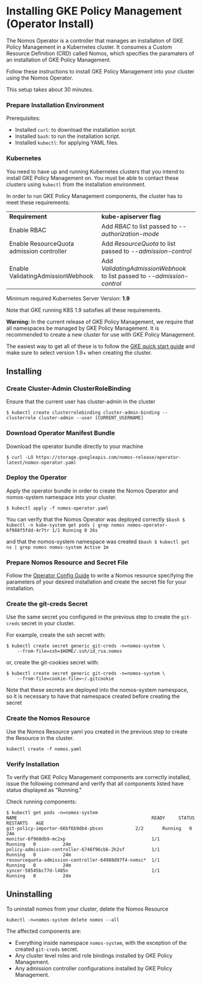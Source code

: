 # Installing GKE Policy Management (Operator Install)

The Nomos Operator is a controller that manages an installation of GKE Policy
Management in a Kubernetes cluster. It consumes a Custom Resource Definition
(CRD) called Nomos, which specifies the paramaters of an installation of GKE
Policy Management.

Follow these instructions to install GKE Policy Management into your cluster
using the Nomos Operator.

This setup takes about 30 minutes.

### Prepare Installation Environment

Prerequisites:

*   Installed `curl`: to download the installation script.
*   Installed `bash`: to run the installation script.
*   Installed `kubectl`: for applying YAML files.

### Kubernetes

You need to have up and running Kubernetes clusters that you intend to install
GKE Policy Management on. You must be able to contact these clusters using
`kubectl` from the installation environment.

In order to run GKE Policy Management components, the cluster has to meet these
requirements:

<table>
  <tr>
   <td><strong>Requirement</strong>
   </td>
   <td><strong>kube-apiserver flag</strong>
   </td>
  </tr>
  <tr>
   <td>Enable RBAC
   </td>
   <td>Add <em>RBAC</em> to list passed to <em>--authorization-mode</em>
   </td>
  </tr>
  <tr>
   <td>Enable ResourceQuota admission controller
   </td>
   <td>Add <em>ResourceQuota</em> to list passed to <em>--admission-control</em>
   </td>
  </tr>
  <tr>
   <td>Enable ValidatingAdmissionWebhook
   </td>
   <td>Add <em>ValidatingAdmissionWebhook</em> to list passed to <em>--admission-control</em>
   </td>
  </tr>
</table>

Minimum required Kubernetes Server Version: **1.9**

Note that GKE running K8S 1.9 satisfies all these requirements.

**Warning:** In the current release of GKE Policy Management, we require that
all namespaces be managed by GKE Policy Management. It is recommended to create
a new cluster for use with GKE Policy Management.

The easiest way to get all of these is to follow the
[GKE quick start guide](https://cloud.google.com/kubernetes-engine/docs/quickstart)
and make sure to select version 1.9+ when creating the cluster.

## Installing

### Create Cluster-Admin ClusterRoleBinding

Ensure that the current user has cluster-admin in the cluster

```$bash
$ kubectl create clusterrolebinding cluster-admin-binding --clusterrole cluster-admin --user [CURRENT_USERNAME]
```

### Download Operator Manifest Bundle

Download the operator bundle directly to your machine

```$bash
$ curl -LO https://storage.googleapis.com/nomos-release/operator-latest/nomos-operator.yaml
```

### Deploy the Operator

Apply the operator bundle in order to create the Nomos Operator and nomos-system
namespace into your cluster.

```$bash
$ kubectl apply -f nomos-operator.yaml
```

You can verify that the Nomos Operator was deployed correctly `$bash $ kubectl
-n kube-system get pods | grep nomos nomos-operator-6f988f5fdd-4r7tr 1/1 Running
0 26s`

and that the nomos-system namespace was created `$bash $ kubectl get ns | grep
nomos nomos-system Active 1m`

### Prepare Nomos Resource and Secret File

Follow the [Operator Config Guide](nomos_config.md) to write a Nomos resource
specifying the parameters of your desired installation and create the secret
file for your installation.

### Create the git-creds Secret

Use the same secret you configured in the previous step to create the
`git-creds` secret in your cluster.

For example, create the ssh secret with:

```console
$ kubectl create secret generic git-creds -n=nomos-system \
    --from-file=ssh=$HOME/.ssh/id_rsa.nomos
```

or, create the git-cookies secret with:

```console
$ kubectl create secret generic git-creds -n=nomos-system \
    --from-file=cookie-file=~/.gitcookie
```

Note that these secrets are deployed into the nomos-system namespace, so it is
necessary to have that namespace created before creating the secret

### Create the Nomos Resource

Use the Nomos Resource yaml you created in the previous step to create the
Resource in the cluster.

```$bash
kubectl create -f nomos.yaml
```

### Verify Installation

To verify that GKE Policy Management components are correctly installed, issue
the following command and verify that all components listed have status
displayed as "Running."

Check running components:

```console
$ kubectl get pods -n=nomos-system
NAME                                                  READY     STATUS    RESTARTS   AGE
git-policy-importer-66bf6b9db4-pbsxn            2/2       Running   0          24m
monitor-6f968db9-mc2xp                                1/1       Running   0          24m
policy-admission-controller-6746f96cbb-2h2sf          1/1       Running   0          24m
resourcequota-admission-controller-64988d97f4-nxmsc*  1/1       Running   0          24m
syncer-58545bc77d-l485n                               1/1       Running   0          24m
```

## Uninstalling

To uninstall nomos from your cluster, delete the Nomos Resource

```$bash
kubectl -n=nomos-system delete nomos --all
```

The affected components are:

*   Everything inside namespace `nomos-system`, with the exception of the
    created `git-creds` secret.
*   Any cluster level roles and role bindings installed by GKE Policy
    Management.
*   Any admission controller configurations installed by GKE Policy Management.
